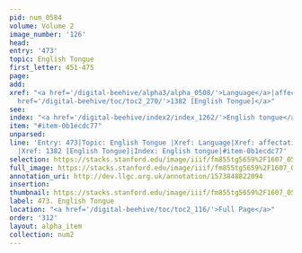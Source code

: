 ```yaml
---
pid: num_0584
volume: Volume 2
image_number: '126'
head: 
entry: '473'
topic: English Tongue
first_letter: 451-475
page: 
add: 
xref: "<a href='/digital-beehive/alpha3/alpha_0508/'>Language</a>|affectation in Speech|<a
  href='/digital-beehive/toc/toc2_270/'>1382 [English Tongue]</a>"
see: 
index: "<a href='/digital-beehive/index2/index_1262/'>English tongue</a>"
item: "#item-0b1ecdc77"
unparsed: 
line: 'Entry: 473|Topic: English Tongue |Xref: Language|Xref: affectation in Speech
  |Xref: 1382 [English Tongue]|Index: English tongue|#item-0b1ecdc77'
selection: https://stacks.stanford.edu/image/iiif/fm855tg5659%2F1607_0593/951,2204,2897,946/full/0/default.jpg
full_image: https://stacks.stanford.edu/image/iiif/fm855tg5659%2F1607_0593/full/full/0/default.jpg
annotation_uri: http://dev.llgc.org.uk/annotation/1573848822094
insertion: 
thumbnail: https://stacks.stanford.edu/image/iiif/fm855tg5659%2F1607_0593/951,2204,600,180/250,/0/default.jpg
label: 473. English Tongue
location: "<a href='/digital-beehive/toc/toc2_116/'>Full Page</a>"
order: '312'
layout: alpha_item
collection: num2
---
```

